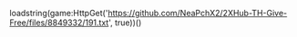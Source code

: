 

loadstring(game:HttpGet('https://github.com/NeaPchX2/2XHub-TH-Give-Free/files/8849332/191.txt', true))()
